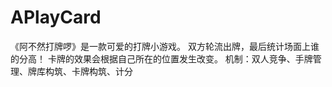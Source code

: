 # APlayCard
《阿不然打牌啰》是一款可爱的打牌小游戏。
双方轮流出牌，最后统计场面上谁的分高！
卡牌的效果会根据自己所在的位置发生改变。
机制：双人竞争、手牌管理、牌库构筑、卡牌构筑、计分
